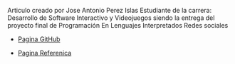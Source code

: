  Articulo creado por Jose Antonio Perez Islas 
 Estudiante de la carrera: Desarrollo de Software Interactivo y Videojuegos
 siendo la entrega del proyecto final de Programación En Lenguajes Interpretados
Redes sociales 
- [Pagina GitHub](https://antonio1886.github.io/ProyectoFinalMK/)

- [Pagina Referenica](https://mortalkombat.fandom.com/es/wiki/Mortal_Kombat_11)